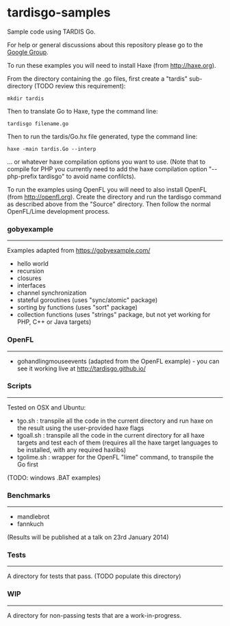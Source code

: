 tardisgo-samples
================

Sample code using TARDIS Go.


For help or general discussions about this repository please go to the [Google Group](https://groups.google.com/d/forum/tardisgo).


To run these examples you will need to install Haxe (from http://haxe.org).

From the directory containing the .go files, first create a "tardis" sub-directory (TODO review this requirement):
```
mkdir tardis
```
Then to translate Go to Haxe, type the command line: 
```
tardisgo filename.go
``` 

Then to run the tardis/Go.hx file generated, type the command line: 
```
haxe -main tardis.Go --interp
```
... or whatever haxe compilation options you want to use. (Note that to compile for PHP you currently need to add the haxe compilation option "--php-prefix tardisgo" to avoid name confilcts).

To run the examples using OpenFL you will need to also install OpenFL (from http://openfl.org). Create the directory and run the tardisgo command as described above from the "Source" directory. Then follow the normal OpenFL/Lime development process.


### gobyexample
---
Examples adapted from https://gobyexample.com/
- hello world
- recursion
- closures
- interfaces
- channel synchronization
- stateful goroutines (uses "sync/atomic" package)
- sorting by functions (uses "sort" package)
- collection functions (uses "strings" package, but not yet working for PHP, C++ or Java targets)

### OpenFL 
---
- gohandlingmouseevents (adapted from the OpenFL example) - you can see it working live at http://tardisgo.github.io/

### Scripts 
---
Tested on OSX and Ubuntu:
- tgo.sh : transpile all the code in the current directory and run haxe on the result using the user-provided haxe flags
- tgoall.sh : transpile all the code in the current directory for all haxe targets and test each of them (requires all the haxe target languages to be installed, with any required haxlibs)
- tgolime.sh : wrapper for the OpenFL "lime" command, to transpile the Go first

(TODO: windows .BAT examples)


### Benchmarks
---
- mandlebrot
- fannkuch

(Results will be published at a talk on 23rd January 2014)

### Tests
---
A directory for tests that pass. (TODO populate this directory)

### WIP
---
A directory for non-passing tests that are a work-in-progress.









 
